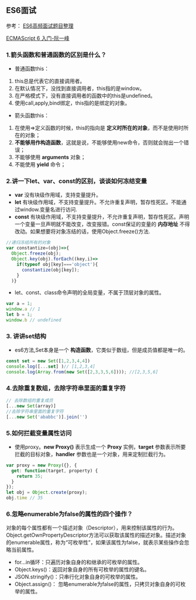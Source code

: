 ## ES6面试

参考： [ES6高频面试题目整理](https://www.cnblogs.com/fengxiongZz/p/8191503.html)

[ECMAScript 6 入门-阮一峰](http://es6.ruanyifeng.com/#docs/let)

### 1.箭头函数和普通函数的区别是什么？
+ 普通函数this：
1. this总是代表它的直接调用者。
2. 在默认情况下，没找到直接调用者，this指的是window。
3. 在严格模式下，没有直接调用者的函数中的this是undefined。
4. 使用call,apply,bind绑定，this指的是绑定的对象。
+ 箭头函数this：
1. 在使用=>定义函数的时候，this的指向是 **定义时所在的对象**，而不是使用时所在的对象；
2. **不能够用作构造函数**，这就是说，不能够使用new命令，否则就会抛出一个错误；
3. 不能够使用 **arguments** 对象；
4. 不能使用 **yield** 命令；

### 2.讲一下let、var、const的区别，谈谈如何冻结变量
+ **var** 没有块级作用域，支持变量提升。
+ **let** 有块级作用域，不支持变量提升。不允许重复声明，暂存性死区。不能通过window.变量名进行访问.
+ **const** 有块级作用域，不支持变量提升，不允许重复声明，暂存性死区。声明一个变量一旦声明就不能改变，改变报错。const保证的变量的 **内存地址** 不得改动。如果想要将对象冻结的话，使用Object.freeze()方法.
```JavaScript
//递归冻结所有的对象
var constantize=(obj)=>{
  Object.freeze(obj);
  Object.key(obj).forEach((key,i)=>
    if(typeof obj[key]==='object'){
      constantize(obj[key]);
    }  
  )}
```
+ let、const、class命令声明的全局变量，不属于顶层对象的属性。
```javascript
var a = 1;
window.a // 1
let b = 1;
window.b // undefined
```

### 3. 讲讲set结构
+ es6方法,Set本身是一个 **构造函数**，它类似于数组，但是成员值都是唯一的。
```JavaScript
const set = new Set([1,2,3,4,4])
console.log([...set] )// [1,2,3,4]
console.log(Array.from(new Set([2,3,3,5,6]))); //[2,3,5,6]
```

### 4.去除重复数组，去除字符串里面的重复字符
```JavaScript
// 去除数组的重复成员
[...new Set(array)]
//去除字符串里面的重复字符
[...new Set('ababbc')].join('')
```

### 5.如何拦截变量属性访问
+ 使用proxy。**new Proxy()** 表示生成一个 **Proxy** 实例，**target** 参数表示所要拦截的目标对象，**handler** 参数也是一个对象，用来定制拦截行为。
```javascript
var proxy = new Proxy({}, {
  get: function(target, property) {
    return 35;
  }
});
let obj = Object.create(proxy);
obj.time // 35
```

### 6.忽略enumerable为false的属性的四个操作？
对象的每个属性都有一个描述对象（Descriptor），用来控制该属性的行为。Object.getOwnPropertyDescriptor方法可以获取该属性的描述对象。描述对象的enumerable属性，称为“可枚举性”，如果该属性为false，就表示某些操作会忽略当前属性。
+ for...in循环：只遍历对象自身的和继承的可枚举的属性。
+ Object.keys()：返回对象自身的所有可枚举的属性的键名。
+ JSON.stringify()：只串行化对象自身的可枚举的属性。
+ Object.assign()： 忽略enumerable为false的属性，只拷贝对象自身的可枚举的属性。
